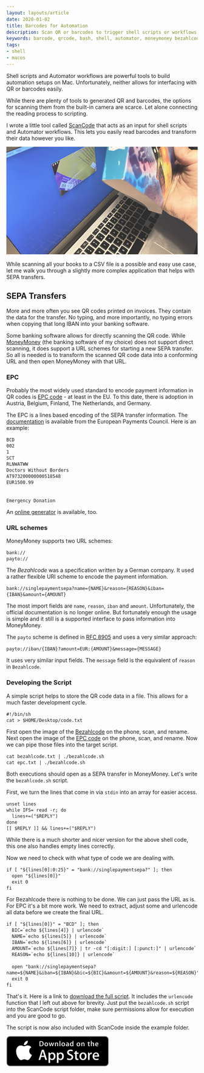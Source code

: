 ```yaml
---
layout: layouts/article
date: 2020-01-02
title: Barcodes for Automation
description: Scan QR or barcodes to trigger shell scripts or workflows for automation on the Mac.
keywords: barcode, qrcode, bash, shell, automator, moneymoney bezahlcode sepa macos osx
tags:
- shell
- macos
---
```


Shell scripts and Automator workflows are powerful tools to build automation setups on Mac. Unfortunately, neither allows for interfacing with QR or barcodes easily.

While there are plenty of tools to generated QR and barcodes, the options for scanning them from the built-in camera are scarce. Let alone connecting the reading process to scripting.

I wrote a little tool called [ScanCode][1] that acts as an input for shell scripts and Automator workflows. This lets you easily read barcodes and transform their data however you like.

![ScanCode triggering a Bash Script](scancode_wide.jpg)

While scanning all your books to a CSV file is a possible and easy use case, let me walk you through a slightly more complex application that helps with SEPA transfers.


## SEPA Transfers

More and more often you see QR codes printed on invoices. They contain the data for the transfer. No typing, and more importantly, no typing errors when copying that long IBAN into your banking software.

Some banking software allows for directly scanning the QR code. While [MoneyMoney](https://moneymoney-app.com/) (the banking software of my choice) does not support direct scanning, it does support a URL schemes for starting a new SEPA transfer. So all is needed is to transform the scanned QR code data into a conforming URL and then open MoneyMoney with that URL.


### EPC

Probably the most widely used standard to encode payment information in QR codes is [EPC code][1] - at least in the EU. To this date, there is adoption in Austria, Belgium, Finland, The Netherlands, and Germany.

The EPC is a lines based encoding of the SEPA transfer information. The [documentation](https://www.europeanpaymentscouncil.eu/sites/default/files/KB/files/EPC069-12%20v2.1%20Quick%20Response%20Code%20-%20Guidelines%20to%20Enable%20the%20Data%20Capture%20for%20the%20Initiation%20of%20a%20SCT.pdf) is available from the European Payments Council. Here is an example:

    BCD
    002
    1
    SCT
    RLNWATWW
    Doctors Without Borders
    AT973200000000518548
    EUR1500.99


    Emergency Donation


An [online generator](https://qrcode.tec-it.com/en/SEPA) is available, too.


### URL schemes


MoneyMoney supports two URL schemes:

    bank://
    payto://

The *Bezahlcode* was a specification written by a German company. It used a rather flexible URI scheme to encode the payment information.

    bank://singlepaymentsepa?name={NAME}&reason={REASON}&iban={IBAN}&amount={AMOUNT}

The most import fields are `name`, `reason`, `iban` and `amount`. Unfortunately, the official documentation is no longer online. But fortunately enough the usage is simple and it still is a supported interface to pass information into MoneyMoney.


The `payto` scheme is defined in [RFC 8905](https://www.rfc-editor.org/rfc/rfc8905) and uses a very similar approach:

    payto://iban/{IBAN}?amount=EUR:{AMOUNT}&message={MESSAGE}

It uses very similar input fields. The `message` field is the equivalent of `reason` in `Bezahlcode`.


### Developing the Script

A simple script helps to store the QR code data in a file. This allows for a much faster development cycle.

    #!/bin/sh
    cat > $HOME/Desktop/code.txt

First open the image of the [Bezahlcode](bezahlcode.png) on the phone, scan, and rename. Next open the image of the [EPC code](epc.png) on the phone, scan, and rename. Now we can pipe those files into the target script.

    cat bezahlcode.txt | ./bezahlcode.sh
    cat epc.txt | ./bezahlcode.sh

Both executions should open as a SEPA transfer in MoneyMoney. Let's write the `bezahlcode.sh` script.

First, we turn the lines that come in via `stdin` into an array for easier access.

    unset lines
    while IFS= read -r; do
      lines+=("$REPLY")
    done
    [[ $REPLY ]] && lines+=("$REPLY")

While there is a much shorter and nicer version for the above shell code, this one also handles empty lines correctly.

Now we need to check with what type of code we are dealing with.

    if [ "${lines[0]:0:25}" = "bank://singlepaymentsepa?" ]; then
      open "${lines[0]}"
      exit 0
    fi

For Bezahlcode there is nothing to be done. We can just pass the URL as is. For EPC it's a bit more work. We need to extract, adjust some and urlencode all data before we create the final URL.

    if [ "${lines[0]}" = "BCD" ]; then
      BIC=`echo ${lines[4]} | urlencode`
      NAME=`echo ${lines[5]} | urlencode`
      IBAN=`echo ${lines[6]} | urlencode`
      AMOUNT=`echo ${lines[7]} | tr -cd "[:digit:] [:punct:]" | urlencode`
      REASON=`echo ${lines[10]} | urlencode`

      open "bank://singlepaymentsepa?name=${NAME}&iban=${IBAN}&bic=${BIC}&amount=${AMOUNT}&reason=${REASON}"
      exit 0
    fi

That's it. Here is a link to [download the full script](bezahlcode.sh). It includes the `urlencode` function that I left out above for brevity. Just put the `bezahlcode.sh` script into the ScanCode script folder, make sure permissions allow for execution and you are good to go.

The script is now also included with ScanCode inside the example folder.

<a href="https://apps.apple.com/de/app/scancode/id1482517543?l=en&mt=12"><img src="mas.svg" alt="ScanCode on the Mac App Store"/></a>


[1]: https://en.wikipedia.org/wiki/EPC_QR_code

